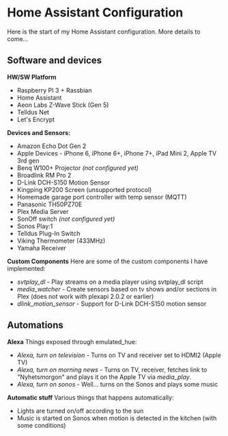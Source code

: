 # Home Assistant Configuration
Here is the start of my Home Assistant configuration. More details to come...

## Software and devices

**HW/SW Platform**
* Raspberry PI 3 + Rassbian
* Home Assistant
* Aeon Labs Z-Wave Stick (Gen 5)
* Telldus Net
* Let's Encrypt

**Devices and Sensors:**
* Amazon Echo Dot Gen 2
* Apple Devices - iPhone 6, iPhone 6+, iPhone 7+, iPad Mini 2, Apple TV 3rd gen
* Benq W100+ Projector _(not configured yet)_
* Broadlink RM Pro 2
* D-Link DCH-S150 Motion Sensor
* Kingping KP200 Screen (unsupported protocol)
* Homemade garage port controller with temp sensor (MQTT)
* Panasonic TH50PZ70E
* Plex Media Server
* SonOff switch _(not configured yet)_
* Sonos Play:1
* Telldus Plug-In Switch
* Viking Thermometer (433MHz)
* Yamaha Receiver

**Custom Components**
Here are some of the custom components I have implemented:

* _svtplay_dl_ - Play streams on a media player using svtplay_dl script
* _media_watcher_ - Create sensors based on tv shows and/or sections in Plex (does not work with plexapi 2.0.2 or earlier)
* _dlink_motion_sensor_ - Support for D-Link DCH-S150 motion sensor

## Automations

**Alexa**
Things exposed through emulated_hue:

* _Alexa, turn on television_ - Turns on TV and receiver set to HDMI2 (Apple TV)
* _Alexa, turn on morning news_ - Turns on TV, receiver, fetches link to "Nyhetsmorgon" and plays it on the Apple TV via _media_play_.
* _Alexa, turn on sonos_ - Well... turns on the Sonos and plays some music

**Automatic stuff**
Various things that happens automatically:

* Lights are turned on/off according to the sun
* Music is started on Sonos when motion is detected in the kitchen (with some conditions)
